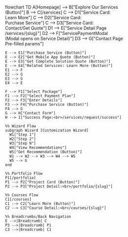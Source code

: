 flowchart TD
    A[Homepage] --> B["Explore Our Services<br>(Button)"]
    B --> C[/services]
    C --> D1["Service Card:<br>Learn More"]
    C --> D2["Service Card:<br>Purchase Service"]
    C --> D3["Service Card:<br>Contact/Get Quote"]
    D1 --> E["Service Detail Page<br>/services/{slug}"]
    D2 --> F["ServicePaymentModal<br>(Modal opens on Service Detail)"]
    D3 --> G["Contact Page<br>Pre-filled params"]

    E --> E1["Purchase Service (Button)"]
    E --> E2["Get Mobile App Quote (Button)"]
    E --> E3["Get Complete Solution Quote (Button)"]
    E --> E4["Related Services: Learn More (Button)"]
    E1 --> F
    E2 --> G
    E3 --> G
    E4 --> E

    F --> F1["Select Package"]
    F1 --> F2["Select Payment Plan"]
    F2 --> F3["Enter Details"]
    F3 --> F4["Purchase Service (Button)"]
    F4 --> G
    G --> H["Contact Form"]
    H --> I["Success Page:<br>/services/request/success"]

    %% Wizard Flow
    subgraph Wizard [Customization Wizard]
      W1["Step 1"]
      W2["Step 2"]
      W3["Step N"]
      W4["View Recommendations"]
      W5["Get Recommendation (Button)"]
      W1 --> W2 --> W3 --> W4 --> W5
      W5 --> G
    end

    %% Portfolio Flow
    P1[/portfolio]
    P1 --> P2["Project Card (Button)"]
    P2 --> P3["Project Detail:<br>/portfolio/{slug}"]

    %% Courses Flow
    C1[/courses]
    C1 --> C2["Learn More (Button)"]
    C2 --> C3["Course Detail:<br>/courses/{slug}"]

    %% Breadcrumbs/Back Navigation
    E -->|Breadcrumb| C
    P3 -->|Breadcrumb| P1
    C3 -->|Breadcrumb| C1